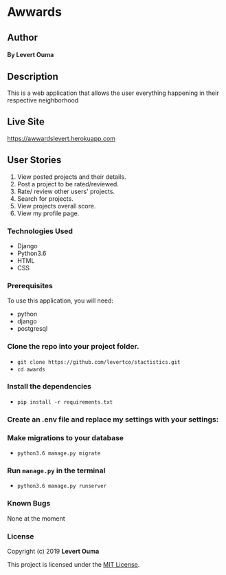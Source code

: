 # Awwards

## Author
#### By **Levert Ouma**

## Description
This is a web application that allows the user everything happening in their respective neighborhood

## Live Site    
https://awwardslevert.herokuapp.com

## User Stories
1. View posted projects and their details.
2. Post a project to be rated/reviewed.
3. Rate/ review other users' projects.
4. Search for projects.
5. View projects overall score.
6. View my profile page.


### Technologies Used

- Django
- Python3.6
- HTML
- CSS

### Prerequisites
To use this application, you will need:
- python
- django
- postgresql

### Clone the repo into your project folder.

- `git clone https://github.com/levertco/stactistics.git`
- `cd awards`

### Install the dependencies

- `pip install -r requirements.txt`

### Create an .env file and replace my settings with your settings:


### Make migrations to your database
- `python3.6 manage.py migrate`

### Run `manage.py` in the terminal

- `python3.6 manage.py runserver`

### Known Bugs
None at the moment

### License
Copyright (c) 2019 **Levert Ouma**

This project is licensed under the [MIT License](LICENSE).